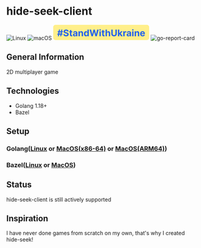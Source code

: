 # hide-seek-client

![Linux](https://svgshare.com/i/Zhy.svg)
![macOS](https://svgshare.com/i/ZjP.svg)
[![StandWithUkraine](https://raw.githubusercontent.com/vshymanskyy/StandWithUkraine/main/badges/StandWithUkraine.svg)](https://github.com/vshymanskyy/StandWithUkraine/blob/main/docs/README.md)
![go-report-card](https://goreportcard.com/badge/github.com/YarikRevich/hide-seek-client)



## General Information

2D multiplayer game

## Technologies

- Golang 1.18+
- Bazel

## Setup

### Golang([Linux](https://go.dev/dl/go1.19.linux-amd64.tar.gz) or [MacOS(x86-64)](https://go.dev/dl/go1.19.darwin-amd64.pkg) or [MacOS(ARM64)](https://go.dev/dl/go1.19.darwin-arm64.pkg))

### Bazel([Linux](https://docs.bazel.build/versions/main/install-ubuntu.html) or [MacOS](https://docs.bazel.build/versions/main/install-os-x.html))

## Status

hide-seek-client is still actively supported

## Inspiration

I have never done games from scratch on my own, that's why I created hide-seek!



